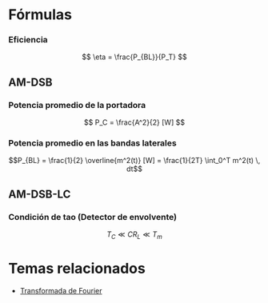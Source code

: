 # Fórmulas

### Eficiencia

$$
\eta = \frac{P_{BL}}{P_T}
$$

## AM-DSB

### Potencia promedio de la portadora

$$
P_C = \frac{A^2}{2} [W]
$$

### Potencia promedio en las bandas laterales

```math
P_{BL} = \frac{1}{2} \overline{m^2(t)} [W] = \frac{1}{2T} \int_0^T m^2(t) \, dt
```

## AM-DSB-LC

### Condición de tao (Detector de envolvente)

$$
T_C \ll C R_L \ll T_m
$$

# Temas relacionados

- [Transformada de Fourier](Transformada%20de%20Fourier.md)

